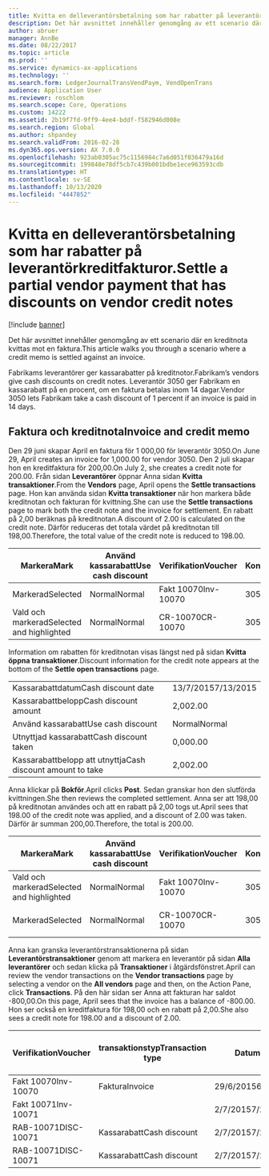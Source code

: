 ```yaml
---
title: Kvitta en delleverantörsbetalning som har rabatter på leverantörkreditfakturor.
description: Det här avsnittet innehåller genomgång av ett scenario där en kreditnota kvittas mot en faktura.
author: abruer
manager: AnnBe
ms.date: 08/22/2017
ms.topic: article
ms.prod: ''
ms.service: dynamics-ax-applications
ms.technology: ''
ms.search.form: LedgerJournalTransVendPaym, VendOpenTrans
audience: Application User
ms.reviewer: roschlom
ms.search.scope: Core, Operations
ms.custom: 14222
ms.assetid: 2b19f7fd-9ff9-4ee4-bddf-f582946d008e
ms.search.region: Global
ms.author: shpandey
ms.search.validFrom: 2016-02-28
ms.dyn365.ops.version: AX 7.0.0
ms.openlocfilehash: 923ab0305ac75c1156984c7a6d051f036479a16d
ms.sourcegitcommit: 199848e78df5cb7c439b001bdbe1ece963593cdb
ms.translationtype: HT
ms.contentlocale: sv-SE
ms.lasthandoff: 10/13/2020
ms.locfileid: "4447852"
---
```

# <a name="settle-a-partial-vendor-payment-that-has-discounts-on-vendor-credit-notes"></a><span data-ttu-id="99619-103">Kvitta en delleverantörsbetalning som har rabatter på leverantörkreditfakturor.</span><span class="sxs-lookup"><span data-stu-id="99619-103">Settle a partial vendor payment that has discounts on vendor credit notes</span></span>

[!include [banner](../includes/banner.md)]

<span data-ttu-id="99619-104">Det här avsnittet innehåller genomgång av ett scenario där en kreditnota kvittas mot en faktura.</span><span class="sxs-lookup"><span data-stu-id="99619-104">This article walks you through a scenario where a credit memo is settled against an invoice.</span></span>

<span data-ttu-id="99619-105">Fabrikams leverantörer ger kassarabatter på kreditnotor.</span><span class="sxs-lookup"><span data-stu-id="99619-105">Fabrikam’s vendors give cash discounts on credit notes.</span></span> <span data-ttu-id="99619-106">Leverantör 3050 ger Fabrikam en kassarabatt på en procent, om en faktura betalas inom 14 dagar.</span><span class="sxs-lookup"><span data-stu-id="99619-106">Vendor 3050 lets Fabrikam take a cash discount of 1 percent if an invoice is paid in 14 days.</span></span>

## <a name="invoice-and-credit-memo"></a><span data-ttu-id="99619-107">Faktura och kreditnota</span><span class="sxs-lookup"><span data-stu-id="99619-107">Invoice and credit memo</span></span>
<span data-ttu-id="99619-108">Den 29 juni skapar April en faktura för 1 000,00 för leverantör 3050.</span><span class="sxs-lookup"><span data-stu-id="99619-108">On June 29, April creates an invoice for 1,000.00 for vendor 3050.</span></span> <span data-ttu-id="99619-109">Den 2 juli skapar hon en kreditfaktura för 200,00.</span><span class="sxs-lookup"><span data-stu-id="99619-109">On July 2, she creates a credit note for 200.00.</span></span> <span data-ttu-id="99619-110">Från sidan **Leverantörer** öppnar Anna sidan **Kvitta transaktioner**.</span><span class="sxs-lookup"><span data-stu-id="99619-110">From the **Vendors** page, April opens the **Settle transactions** page.</span></span> <span data-ttu-id="99619-111">Hon kan använda sidan **Kvitta transaktioner** när hon markera både kreditnotan och fakturan för kvittning.</span><span class="sxs-lookup"><span data-stu-id="99619-111">She can use the **Settle transactions** page to mark both the credit note and the invoice for settlement.</span></span> <span data-ttu-id="99619-112">En rabatt på 2,00 beräknas på kreditnotan.</span><span class="sxs-lookup"><span data-stu-id="99619-112">A discount of 2.00 is calculated on the credit note.</span></span> <span data-ttu-id="99619-113">Därför reduceras det totala värdet på kreditnotan till 198,00.</span><span class="sxs-lookup"><span data-stu-id="99619-113">Therefore, the total value of the credit note is reduced to 198.00.</span></span>

| <span data-ttu-id="99619-114">Markera</span><span class="sxs-lookup"><span data-stu-id="99619-114">Mark</span></span>                     | <span data-ttu-id="99619-115">Använd kassarabatt</span><span class="sxs-lookup"><span data-stu-id="99619-115">Use cash discount</span></span> | <span data-ttu-id="99619-116">Verifikation</span><span class="sxs-lookup"><span data-stu-id="99619-116">Voucher</span></span>   | <span data-ttu-id="99619-117">Konto</span><span class="sxs-lookup"><span data-stu-id="99619-117">Account</span></span> | <span data-ttu-id="99619-118">Datum</span><span class="sxs-lookup"><span data-stu-id="99619-118">Date</span></span>      | <span data-ttu-id="99619-119">Förfallodatum</span><span class="sxs-lookup"><span data-stu-id="99619-119">Due date</span></span>  | <span data-ttu-id="99619-120">Faktura</span><span class="sxs-lookup"><span data-stu-id="99619-120">Invoice</span></span> | <span data-ttu-id="99619-121">Belopp i transaktionsvalutan</span><span class="sxs-lookup"><span data-stu-id="99619-121">Amount in transaction currency</span></span> | <span data-ttu-id="99619-122">Valuta</span><span class="sxs-lookup"><span data-stu-id="99619-122">Currency</span></span> | <span data-ttu-id="99619-123">Belopp att kvitta</span><span class="sxs-lookup"><span data-stu-id="99619-123">Amount to settle</span></span> |
|--------------------------|-------------------|-----------|---------|-----------|-----------|---------|--------------------------------|----------|------------------|
| <span data-ttu-id="99619-124">Markerad</span><span class="sxs-lookup"><span data-stu-id="99619-124">Selected</span></span>                 | <span data-ttu-id="99619-125">Normal</span><span class="sxs-lookup"><span data-stu-id="99619-125">Normal</span></span>            | <span data-ttu-id="99619-126">Fakt 10070</span><span class="sxs-lookup"><span data-stu-id="99619-126">Inv-10070</span></span> | <span data-ttu-id="99619-127">3050</span><span class="sxs-lookup"><span data-stu-id="99619-127">3050</span></span>    | <span data-ttu-id="99619-128">29/6/2015</span><span class="sxs-lookup"><span data-stu-id="99619-128">6/29/2015</span></span> | <span data-ttu-id="99619-129">29/7/2015</span><span class="sxs-lookup"><span data-stu-id="99619-129">7/29/2015</span></span> | <span data-ttu-id="99619-130">10070</span><span class="sxs-lookup"><span data-stu-id="99619-130">10070</span></span>   | <span data-ttu-id="99619-131">-1 000,00</span><span class="sxs-lookup"><span data-stu-id="99619-131">-1,000.00</span></span>                      | <span data-ttu-id="99619-132">USD</span><span class="sxs-lookup"><span data-stu-id="99619-132">USD</span></span>      | <span data-ttu-id="99619-133">-990,00</span><span class="sxs-lookup"><span data-stu-id="99619-133">-990.00</span></span>          |
| <span data-ttu-id="99619-134">Vald och markerad</span><span class="sxs-lookup"><span data-stu-id="99619-134">Selected and highlighted</span></span> | <span data-ttu-id="99619-135">Normal</span><span class="sxs-lookup"><span data-stu-id="99619-135">Normal</span></span>            | <span data-ttu-id="99619-136">CR-10070</span><span class="sxs-lookup"><span data-stu-id="99619-136">CR-10070</span></span>  | <span data-ttu-id="99619-137">3050</span><span class="sxs-lookup"><span data-stu-id="99619-137">3050</span></span>    | <span data-ttu-id="99619-138">2/7/2015</span><span class="sxs-lookup"><span data-stu-id="99619-138">7/2/2015</span></span>  | <span data-ttu-id="99619-139">29/7/2015</span><span class="sxs-lookup"><span data-stu-id="99619-139">7/29/2015</span></span> |         | <span data-ttu-id="99619-140">200,00</span><span class="sxs-lookup"><span data-stu-id="99619-140">200.00</span></span>                         | <span data-ttu-id="99619-141">USD</span><span class="sxs-lookup"><span data-stu-id="99619-141">USD</span></span>      | <span data-ttu-id="99619-142">198,00</span><span class="sxs-lookup"><span data-stu-id="99619-142">198.00</span></span>           |

<span data-ttu-id="99619-143">Information om rabatten för kreditnotan visas längst ned på sidan **Kvitta öppna transaktioner**.</span><span class="sxs-lookup"><span data-stu-id="99619-143">Discount information for the credit note appears at the bottom of the **Settle open transactions** page.</span></span>

|                              |           |
|------------------------------|-----------|
| <span data-ttu-id="99619-144">Kassarabattdatum</span><span class="sxs-lookup"><span data-stu-id="99619-144">Cash discount date</span></span>           | <span data-ttu-id="99619-145">13/7/2015</span><span class="sxs-lookup"><span data-stu-id="99619-145">7/13/2015</span></span> |
| <span data-ttu-id="99619-146">Kassarabattbelopp</span><span class="sxs-lookup"><span data-stu-id="99619-146">Cash discount amount</span></span>         | <span data-ttu-id="99619-147">2,00</span><span class="sxs-lookup"><span data-stu-id="99619-147">2.00</span></span>      |
| <span data-ttu-id="99619-148">Använd kassarabatt</span><span class="sxs-lookup"><span data-stu-id="99619-148">Use cash discount</span></span>            | <span data-ttu-id="99619-149">Normal</span><span class="sxs-lookup"><span data-stu-id="99619-149">Normal</span></span>    |
| <span data-ttu-id="99619-150">Utnyttjad kassarabatt</span><span class="sxs-lookup"><span data-stu-id="99619-150">Cash discount taken</span></span>          | <span data-ttu-id="99619-151">0,00</span><span class="sxs-lookup"><span data-stu-id="99619-151">0.00</span></span>      |
| <span data-ttu-id="99619-152">Kassarabattbelopp att utnyttja</span><span class="sxs-lookup"><span data-stu-id="99619-152">Cash discount amount to take</span></span> | <span data-ttu-id="99619-153">2,00</span><span class="sxs-lookup"><span data-stu-id="99619-153">2.00</span></span>      |

<span data-ttu-id="99619-154">Anna klickar på **Bokför**.</span><span class="sxs-lookup"><span data-stu-id="99619-154">April clicks **Post**.</span></span> <span data-ttu-id="99619-155">Sedan granskar hon den slutförda kvittningen.</span><span class="sxs-lookup"><span data-stu-id="99619-155">She then reviews the completed settlement.</span></span> <span data-ttu-id="99619-156">Anna ser att 198,00 på kreditnotan användes och att en rabatt på 2,00 togs ut.</span><span class="sxs-lookup"><span data-stu-id="99619-156">April sees that 198.00 of the credit note was applied, and a discount of 2.00 was taken.</span></span> <span data-ttu-id="99619-157">Därför är summan 200,00.</span><span class="sxs-lookup"><span data-stu-id="99619-157">Therefore, the total is 200.00.</span></span>

| <span data-ttu-id="99619-158">Markera</span><span class="sxs-lookup"><span data-stu-id="99619-158">Mark</span></span>                     | <span data-ttu-id="99619-159">Använd kassarabatt</span><span class="sxs-lookup"><span data-stu-id="99619-159">Use cash discount</span></span> | <span data-ttu-id="99619-160">Verifikation</span><span class="sxs-lookup"><span data-stu-id="99619-160">Voucher</span></span>   | <span data-ttu-id="99619-161">Konto</span><span class="sxs-lookup"><span data-stu-id="99619-161">Account</span></span> | <span data-ttu-id="99619-162">Datum</span><span class="sxs-lookup"><span data-stu-id="99619-162">Date</span></span>      | <span data-ttu-id="99619-163">Förfallodatum</span><span class="sxs-lookup"><span data-stu-id="99619-163">Due date</span></span>  | <span data-ttu-id="99619-164">Faktura</span><span class="sxs-lookup"><span data-stu-id="99619-164">Invoice</span></span>  | <span data-ttu-id="99619-165">Belopp i transaktionsvalutan</span><span class="sxs-lookup"><span data-stu-id="99619-165">Amount in transaction currency</span></span> | <span data-ttu-id="99619-166">Valuta</span><span class="sxs-lookup"><span data-stu-id="99619-166">Currency</span></span> | <span data-ttu-id="99619-167">Belopp att kvitta</span><span class="sxs-lookup"><span data-stu-id="99619-167">Amount to settle</span></span> |
|--------------------------|-------------------|-----------|---------|-----------|-----------|----------|--------------------------------|----------|------------------|
| <span data-ttu-id="99619-168">Vald och markerad</span><span class="sxs-lookup"><span data-stu-id="99619-168">Selected and highlighted</span></span> | <span data-ttu-id="99619-169">Normal</span><span class="sxs-lookup"><span data-stu-id="99619-169">Normal</span></span>            | <span data-ttu-id="99619-170">Fakt 10070</span><span class="sxs-lookup"><span data-stu-id="99619-170">Inv-10070</span></span> | <span data-ttu-id="99619-171">3050</span><span class="sxs-lookup"><span data-stu-id="99619-171">3050</span></span>    | <span data-ttu-id="99619-172">29/6/2015</span><span class="sxs-lookup"><span data-stu-id="99619-172">6/29/2015</span></span> | <span data-ttu-id="99619-173">29/7/2015</span><span class="sxs-lookup"><span data-stu-id="99619-173">7/29/2015</span></span> | <span data-ttu-id="99619-174">10070</span><span class="sxs-lookup"><span data-stu-id="99619-174">10070</span></span>    | <span data-ttu-id="99619-175">-1 000,00</span><span class="sxs-lookup"><span data-stu-id="99619-175">-1,000.00</span></span>                      | <span data-ttu-id="99619-176">USD</span><span class="sxs-lookup"><span data-stu-id="99619-176">USD</span></span>      | <span data-ttu-id="99619-177">-200,00</span><span class="sxs-lookup"><span data-stu-id="99619-177">-200.00</span></span>          |
| <span data-ttu-id="99619-178">Markerad</span><span class="sxs-lookup"><span data-stu-id="99619-178">Selected</span></span>                 | <span data-ttu-id="99619-179">Normal</span><span class="sxs-lookup"><span data-stu-id="99619-179">Normal</span></span>            | <span data-ttu-id="99619-180">CR-10070</span><span class="sxs-lookup"><span data-stu-id="99619-180">CR-10070</span></span>  | <span data-ttu-id="99619-181">3050</span><span class="sxs-lookup"><span data-stu-id="99619-181">3050</span></span>    | <span data-ttu-id="99619-182">2/7/2015</span><span class="sxs-lookup"><span data-stu-id="99619-182">7/2/2015</span></span>  | <span data-ttu-id="99619-183">29/7/2015</span><span class="sxs-lookup"><span data-stu-id="99619-183">7/29/2015</span></span> | <span data-ttu-id="99619-184">CR-10070</span><span class="sxs-lookup"><span data-stu-id="99619-184">CR-10070</span></span> | <span data-ttu-id="99619-185">200,00</span><span class="sxs-lookup"><span data-stu-id="99619-185">200.00</span></span>                         | <span data-ttu-id="99619-186">USD</span><span class="sxs-lookup"><span data-stu-id="99619-186">USD</span></span>      | <span data-ttu-id="99619-187">198,00</span><span class="sxs-lookup"><span data-stu-id="99619-187">198.00</span></span>           |

<span data-ttu-id="99619-188">Anna kan granska leverantörstransaktionerna på sidan **Leverantörstransaktioner** genom att markera en leverantör på sidan **Alla leverantörer** och sedan klicka på **Transaktioner** i åtgärdsfönstret.</span><span class="sxs-lookup"><span data-stu-id="99619-188">April can review the vendor transactions on the **Vendor transactions** page by selecting a vendor on the **All vendors** page and then, on the Action Pane, click **Transactions**.</span></span> <span data-ttu-id="99619-189">På den här sidan ser Anna att fakturan har saldot -800,00.</span><span class="sxs-lookup"><span data-stu-id="99619-189">On this page, April sees that the invoice has a balance of -800.00.</span></span> <span data-ttu-id="99619-190">Hon ser också en kreditfaktura för 198,00 och en rabatt på 2,00.</span><span class="sxs-lookup"><span data-stu-id="99619-190">She also sees a credit note for 198.00 and a discount of 2.00.</span></span>

| <span data-ttu-id="99619-191">Verifikation</span><span class="sxs-lookup"><span data-stu-id="99619-191">Voucher</span></span>    | <span data-ttu-id="99619-192">transaktionstyp</span><span class="sxs-lookup"><span data-stu-id="99619-192">Transaction type</span></span> | <span data-ttu-id="99619-193">Datum</span><span class="sxs-lookup"><span data-stu-id="99619-193">Date</span></span>      | <span data-ttu-id="99619-194">Faktura</span><span class="sxs-lookup"><span data-stu-id="99619-194">Invoice</span></span> | <span data-ttu-id="99619-195">Debetbelopp i transaktionsvaluta</span><span class="sxs-lookup"><span data-stu-id="99619-195">Amount in transaction currency debit</span></span> | <span data-ttu-id="99619-196">Kreditbelopp i transaktionsvaluta</span><span class="sxs-lookup"><span data-stu-id="99619-196">Amount in transaction currency credit</span></span> | <span data-ttu-id="99619-197">Saldo</span><span class="sxs-lookup"><span data-stu-id="99619-197">Balance</span></span> | <span data-ttu-id="99619-198">Valuta</span><span class="sxs-lookup"><span data-stu-id="99619-198">Currency</span></span> |
|------------|------------------|-----------|---------|--------------------------------------|---------------------------------------|---------|----------|
| <span data-ttu-id="99619-199">Fakt 10070</span><span class="sxs-lookup"><span data-stu-id="99619-199">Inv-10070</span></span>  | <span data-ttu-id="99619-200">Faktura</span><span class="sxs-lookup"><span data-stu-id="99619-200">Invoice</span></span>          | <span data-ttu-id="99619-201">29/6/2015</span><span class="sxs-lookup"><span data-stu-id="99619-201">6/29/2015</span></span> | <span data-ttu-id="99619-202">10070</span><span class="sxs-lookup"><span data-stu-id="99619-202">10070</span></span>   |                                      | <span data-ttu-id="99619-203">1 000,00</span><span class="sxs-lookup"><span data-stu-id="99619-203">1,000.00</span></span>                              | <span data-ttu-id="99619-204">-800,00</span><span class="sxs-lookup"><span data-stu-id="99619-204">-800.00</span></span> | <span data-ttu-id="99619-205">USD</span><span class="sxs-lookup"><span data-stu-id="99619-205">USD</span></span>      |
| <span data-ttu-id="99619-206">Fakt 10071</span><span class="sxs-lookup"><span data-stu-id="99619-206">Inv-10071</span></span>  |                  | <span data-ttu-id="99619-207">2/7/2015</span><span class="sxs-lookup"><span data-stu-id="99619-207">7/2/2015</span></span>  | <span data-ttu-id="99619-208">CR10071</span><span class="sxs-lookup"><span data-stu-id="99619-208">CR10071</span></span> | <span data-ttu-id="99619-209">200,00</span><span class="sxs-lookup"><span data-stu-id="99619-209">200.00</span></span>                               |                                       | <span data-ttu-id="99619-210">0,00</span><span class="sxs-lookup"><span data-stu-id="99619-210">0.00</span></span>    | <span data-ttu-id="99619-211">USD</span><span class="sxs-lookup"><span data-stu-id="99619-211">USD</span></span>      |
| <span data-ttu-id="99619-212">RAB-10071</span><span class="sxs-lookup"><span data-stu-id="99619-212">DISC-10071</span></span> |  <span data-ttu-id="99619-213">Kassarabatt</span><span class="sxs-lookup"><span data-stu-id="99619-213">Cash discount</span></span>   | <span data-ttu-id="99619-214">2/7/2015</span><span class="sxs-lookup"><span data-stu-id="99619-214">7/2/2015</span></span>  |         | <span data-ttu-id="99619-215">2,00</span><span class="sxs-lookup"><span data-stu-id="99619-215">2.00</span></span>                                 |                                       | <span data-ttu-id="99619-216">0,00</span><span class="sxs-lookup"><span data-stu-id="99619-216">0.00</span></span>    | <span data-ttu-id="99619-217">USD</span><span class="sxs-lookup"><span data-stu-id="99619-217">USD</span></span>      |
| <span data-ttu-id="99619-218">RAB-10071</span><span class="sxs-lookup"><span data-stu-id="99619-218">DISC-10071</span></span> |  <span data-ttu-id="99619-219">Kassarabatt</span><span class="sxs-lookup"><span data-stu-id="99619-219">Cash discount</span></span>   | <span data-ttu-id="99619-220">2/7/2015</span><span class="sxs-lookup"><span data-stu-id="99619-220">7/2/2015</span></span>  |         |                                      | <span data-ttu-id="99619-221">2,00</span><span class="sxs-lookup"><span data-stu-id="99619-221">2.00</span></span>                                  | <span data-ttu-id="99619-222">0,00</span><span class="sxs-lookup"><span data-stu-id="99619-222">0.00</span></span>    | <span data-ttu-id="99619-223">USD</span><span class="sxs-lookup"><span data-stu-id="99619-223">USD</span></span>      |





